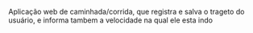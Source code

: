 Aplicação web de caminhada/corrida, que registra e salva o trageto do usuário, e informa tambem a velocidade na qual ele esta indo
